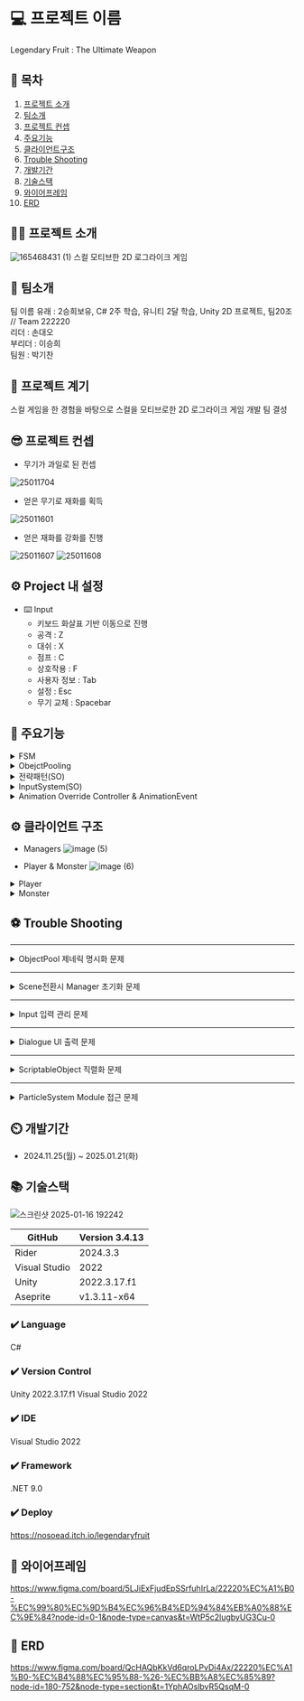 
# 💻 프로젝트 이름
Legendary Fruit : The Ultimate Weapon

## 📖 목차
1. [프로젝트 소개](#-프로젝트-소개)
2. [팀소개](#-팀소개)
4. [프로젝트 컨셉](#-프로젝트-컨셉)
5. [주요기능](#-주요기능)
6. [클라이언트구조](#%EF%B8%8F-클라이언트-구조)
10. [Trouble Shooting](#-trouble-shooting)
8. [개발기간](#%EF%B8%8F-개발기간)
7. [기술스택](#%EF%B8%8F-기술스택)
3. [와이어프레임](#-와이어프레임)
9. [ERD](#-erd)
    
## 👨‍🏫 프로젝트 소개
![165468431 (1)](https://github.com/user-attachments/assets/40c2634b-013e-4fee-be80-6170ff9d7d98)
스컬 모티브한 2D 로그라이크 게임


## 👥 팀소개
팀 이름 유래 : 2승희보유, C# 2주 학습, 유니티 2달 학습, Unity 2D 프로젝트, 팀20조 // Team 222220<br>
리더 : 손대오<br>
부리더 : 이승희<br>
팀원 : 박기찬<br>

## 🤝 프로젝트 계기
스컬 게임을 한 경험을 바탕으로 스컬을 모티브로한 2D 로그라이크 게임 개발 팀 결성

## 😎 프로젝트 컨셉

- 무기가 과일로 된 컨셉
  
![25011704](https://github.com/user-attachments/assets/b2364e30-c8db-4328-bfe9-566f2d537864)


- 얻은 무기로 재화를 획득
  
![25011601](https://github.com/user-attachments/assets/ceace5ca-6db3-4e97-ba3a-ceb4299ac1b5)


- 얻은 재화를 강화를 진행

![25011607](https://github.com/user-attachments/assets/74da1fb0-0611-478c-aab7-ef2fe05a6a91)
![25011608](https://github.com/user-attachments/assets/10122835-650e-44f5-aeef-e0aae33528c3)

## ⚙️ Project 내 설정
- ⌨️ Input
    - 키보드 화살표 기반 이동으로 진행
    - 공격 : Z
    -  대쉬 : X
    -  점프 : C
    -  상호작용 : F
    -  사용자 정보 : Tab
    -  설정 : Esc
    -  무기 교체 : Spacebar

## 💜 주요기능
<details>
    <summary>FSM</summary>
    
![image](https://github.com/user-attachments/assets/631bd0c3-935f-42cf-b942-fed3172a76f4)
    - 사용이유<br>
    플레이어나 몬스터의 상태 전환과 동작을 체계적으로 관리하고 효율적으로 제어하기 위해 사용.<br>  
    - 구현방법<br>
        1. Unity 기반의 몬스터 상태 머신(State Machine) 구현으로, 몬스터의 상태(Idle, Patrolling, Attack)를 관리하며 상태 전환과 실행 로직을 포함.<br>
        2. `MonsterController`와 연동하여 상태별 행동 업데이트 및 실행, Unity의 `UnityAction`을 활용한 상태 통계 업데이트 기능 제공.
</details>


<details>
    <summary>ObejctPooling</summary>
    
![image (1)](https://github.com/user-attachments/assets/bee96c90-ad29-412c-ab2d-901c03897cee)
    - 사용이유<br>
    반복되서 사용되는 오브젝트를 생성파괴하지 않고 재사용하기 위해 사용.<br>
    - 구현방법<br>
        1. PoolManager는 Unity에서 제공하는 UnityEngine.Pool을 사용하여 다양한 타입의 풀링객체를 생성, 관리, 초기화하는 기능을 제공.<br>
        2. 풀링 시스템은 GenericPooledObject를 사용해 특정 풀 타입에 대해 오브젝트를 생성, 활성화/비화성화, 제거하며, 필요한 경우 모든 풀을 초기화 하는 기능 제공.
</details>

<details>
    <summary>전략패턴(SO)</summary>

![image (2)](https://github.com/user-attachments/assets/d4953358-2233-40d2-a287-6b05e151fce5)
    - 사용이유<br>
    몬스터의 공격 패턴과 애니메이션을 동저긍로 변경하여 다양한 몬스터 동작을 효율적으로 관리하기 위해 사용.<br>
    - 구현방법<br>
        1. MonsterSO에 RegularPatternData, PatternData를 통해 몬스터의 스탯, 공격 패턴, 애니메이션 데이터를 ScriptObejct로 관리.<br>
        2. 런타임에 SO를 주입하거나 교체하여 몬스터의 공작과 애니메이션을 동적으로 설정.
</details>

<details>
    <summary>InputSystem(SO)</summary>

![image (3)](https://github.com/user-attachments/assets/22fdc868-c9e9-45ba-81bf-5db23895e462)
    - 사용이유<br>
    몬스터의 공격 패턴과 애니메이션을 동저긍로 변경하여 다양한 몬스터 동작을 효율적으로 관리하기 위해 사용.<br>
    - 구현방법<br>
        1. MonsterSO에 RegularPatternData, PatternData를 통해 몬스터의 스탯, 공격 패턴, 애니메이션 데이터를 ScriptObejct로 관리.<br>
        2. 런타임에 SO를 주입하거나 교체하여 몬스터의 공작과 애니메이션을 동적으로 설정.
</details>

<details>
    <summary>Animation Override Controller & AnimationEvent </summary>
    
![image (4)](https://github.com/user-attachments/assets/fa0b6a57-ce1c-4a59-8a61-0bf4afca24db)    
 - 사용이유<br>
    AnimationOverrideController<br>
    - 동일한 AnimationController를 여러 몬스터에게 적용시켜 메모리 사용량을 줄이고, 애니메이션 관리 효율성을 높이기 위해서 사용<br>
    
     AnimationEvent<br>
    - 애니메이션과 게임 로직을 간단하고 직관적으로 연결하기 위해 사용<br>
    - 구현방법<br>
    1. 기존 Controller의 State에 대응해 각자의 클립을 주입<br>
    
    ![스크린샷 2025-01-19 142113](https://github.com/user-attachments/assets/42f04ba9-fce0-4167-8867-11c2f0d9f859)

   트렌지션은 유지된채 객체 생성.<br>
   
   2. AnimationClip에 클립에 맞는 메서드를 이벤트 설정<br>
       
    ![스크린샷 2025-01-19 143414](https://github.com/user-attachments/assets/c60e5414-7f59-4b0f-8f5e-6ecdd6b91178)

    설정한 메서드에 맞는 행동 구현  
</details>   

## ⚙️ 클라이언트 구조
- Managers
![image (5)](https://github.com/user-attachments/assets/9edbf890-f64d-4285-ab09-d3f3f7c83545)

- Player & Monster
![image (6)](https://github.com/user-attachments/assets/4825fbcf-9a53-4a16-8f9f-2d6fffacdffe)

<details>
    <summary>Player</summary>

![image (9)](https://github.com/user-attachments/assets/48c1276e-e699-4be8-a908-ac1ed6447ce7)

</details>
<details>
    <summary>Monster</summary>

![image (8)](https://github.com/user-attachments/assets/3059a179-0a5e-4ac5-a775-0c3b0270c0bf)

</details>

## ⚽ Trouble Shooting
---
<details>
    <summary>ObjectPool 제네릭 명시화 문제</summary>
- 문제제기
    
 제네릭으로 생성된 ObjectPool 객체들이 명시화가 되지않아 전역적으로 같은 함수가 호출 되지 않는 문제로 게임을 다시 시도할 때 ObjectPool이 초기화가 되지 않는 문제 발생.
    
- 해결방법
    
    ```csharp
    private Dictionary<PoolType, Action> resetDictionary = new Dictionary<PoolType, Action>();
        
    //딕셔너리 추가하는 곳
    public GenericPooledObject(PoolType poolType, T prefab, bool collectionCheck, int defaultCapacity, int maxSize)
    {
        if (PoolManager.Instance.poolDictionary.ContainsKey(poolType))
        {
            return;
        }
        this.gameObjectPrefab = prefab;
        objectPoolT = new ObjectPool<T>(CreateObject, OnGetObject, OnReleaseObject, OnDestroyObject, collectionCheck, defaultCapacity, maxSize);
        if (!PoolManager.Instance.poolDictionary.ContainsKey(poolType))
        {
            PoolManager.Instance.poolDictionary.Add(poolType, objectPoolT);
            PoolManager.Instance.resetDictionary.Add(poolType, objectPoolT.Clear);
        }
    }
        
    // 사용하는 곳
     public void ResetAllObjectPool()
     {
         foreach (var pool in resetDictionary.Values)
         {
             pool();
         }
     }
    ```
    
  함수를 딕셔너리로 담아서 `UnityEngine.Pool`에서 `IObjectPool`인터페이스에서 제공하는 `Clear()`Clear()함수를 `SomeIObjectPool.Clear` 라는 함수 형태로 호출.
    
- 결과
    
    새로운 스테이지를 실행할 때, `ResetAllObjectPool`을 호출하는 것으로 ObjectPool 초기화 전역 접근이 되어 명시화가 되지 않던 문제 해결.
    
    각각의 pooling된 객체의 함수 접근에 유연성이 더 좋아짐.
</details>

---
<details>
    <summary>Scene전환시 Manager 초기화 문제</summary>
    - 문제제기
    
Awake와 Start문의 호출 순서가 일정하지 않아 Scene전환시 Manager의 초기화가 정상적으로 이뤄지지 않는 문제 발생
    
- 해결방법
    
    ```csharp
    public class SceneManagerExtension : Singleton<SceneManagerExtension>
    {
        public void LoadScene(SceneType sceneType)
        {
            ResetWork();
            SceneManager.LoadScene(sceneType.ToString());
            SceneManager.sceneLoaded += HandleSceneLoaded;
            
            void HandleSceneLoaded(Scene scene, LoadSceneMode mode)
            {
                if (scene.name == sceneType.ToString())
                {
                    scenes[(int)sceneType].Init();
                    SceneManager.sceneLoaded -= HandleSceneLoaded;
                }
            }
        }
    }
    ```

  `SceneManagerExtension` 을 만들어 `LoadScene` 에 `HandleSceneLoaded` 를 구독해서 각 씬에서 필요한 초기화를 할 수 있도록 SceneManager를 확장.
    
- 결과
    
    ```csharp
    public class OneCycleScene : BaseScene
    {
        public override void Init()
        {
            ItemManager.Instance.Init();
            StageManager.Instance.Init();
            UIManager.Instance.ForeInit();
            GameManager.Instance.Init();
            UIManager.Instance.PostInit();
            GameManager.Instance.GameStart();
            PlayerInfoManager.Instance.SetCurrency();
        }
    }
    ```
    
   씬전환시 각 싱글톤에서 필요한 초기화 순서를 정하는 것으로 초기화 오류 문제 해결.
    
   한 매니저에서 전후로 초기화 순서를 나눌 수 있어 Manager초기화의 유연성 확장.
</details>

---
<details>
    <summary>Input 입력 관리 문제</summary>
    - 문제제기<br>
     **입력 충돌 문제:**<br>
         플레이어 조작 중 UI 입력이 동시에 활성화되어 원치 않는 동작 발생.<br>
     **비활성화된 입력 이벤트 호출:**<br>
         특정 상태에서 비활성화된 입력이 여전히 호출되는 현상.
    
- 해결방법
    
    ```csharp
     public class GatherInputManager : Singleton<GatherInputManager>
     {
        protected override void Awake()
        {
            base.Awake();
            input = new PlayerInput();
     
        }
        
        public void SetInput()
        {
            input.Player.Enable();
            input.UI.Disable();
        }
    }    
    ```
    
    상태 기반 입력 제어:
    
    `GatherInputManager`의 플래그(`isPlay`, `isTab` 등)를 사용해 현재 활성화된 입력 상태를 명확히 구분.
    
    상황에 따라 `input.Player.Enable()` 또는 `input.UI.Disable()`을 명확히 호출.
    
- 결과
    
    입력 충돌이 해결되어 플레이어 조작과 UI 상호작용이 독립적으로 작동.
    
    비활성화된 입력 이벤트 호출 문제 제거로 안정적인 입력 처리 가능.
</details>

---
<details>
    <summary>Dialogue UI 출력 문제</summary>
    - 문제제기<br>
    게임 내에서 CSV 파일을 통해 NPC와 대화 데이터를 불러오고, 이를 UI에 맞게 출력하는 시스템에서 대화 UI가 제대로 표시되지 않는 경우<br>
    
- 해결방법
    
    ```csharp
    IEnumerator LoadCSV(string fileName)
    {
        string filePath = Path.Combine(Application.streamingAssetsPath, fileName);
        string result;
        if (filePath.Contains("://") || filePath.Contains(":///"))
        {
            UnityWebRequest www = new UnityWebRequest(filePath);
            www.downloadHandler = new DownloadHandlerBuffer();
            yield return www.SendWebRequest();
            result = www.downloadHandler.text;
        }
        else
        {
            result = File.ReadAllText(filePath);
        }
    
        StringReader reader = new StringReader(result);
        List<Dictionary<string, string>> data = new List<Dictionary<string, string>>();
        string[] headers = reader.ReadLine().Split(',');
    
        while (reader.Peek() != -1)
        {
            string line = reader.ReadLine();
            if (line == null) break;
            string[] fields = line.Split(',');
            Dictionary<string, string> entry = new Dictionary<string, string>();
            for (int i = 0; i < headers.Length; i++)
            {
                entry[headers[i]] = fields[i];
            }
            data.Add(entry);
        }
    
        switch (fileName)
        {
            case "Npc.csv":
                SetNpcTable(data);
                break;
            case "Dialogue.csv":
                SetDialogueTable(data);
                break;
            case "DialogueList.csv":
                SetDialogueListTable(data);
                break;
        }
    
        loadData++;
    }
    ```
    
    `LoadCSV` 메서드를 하나의 통합된 방식으로 개선하고, 각 CSV 파일 처리 로직을 공통화하여 중복을 제거
    
- 결과
    
    CSV 파일 로딩, 데이터 매핑, UI 리소스 로딩 및 UI 업데이트 로직을 점검하여 대화 시스템이 정상적으로 동작하도록 구현.
</details>

---
<details>
    <summary>ScriptableObject 직렬화 문제</summary>
    - 문제제기
    
![스크린샷 2025-01-19 134852.png](https://prod-files-secure.s3.us-west-2.amazonaws.com/83c75a39-3aba-4ba4-a792-7aefe4b07895/df5d4818-1c49-4beb-8da5-f9148dfd03dd/%EC%8A%A4%ED%81%AC%EB%A6%B0%EC%83%B7_2025-01-19_134852.png)
    
![스크린샷 2025-01-19 135855.png](https://prod-files-secure.s3.us-west-2.amazonaws.com/83c75a39-3aba-4ba4-a792-7aefe4b07895/54d54b8c-a2d2-41a6-b9ce-208d0d1a44a5/%EC%8A%A4%ED%81%AC%EB%A6%B0%EC%83%B7_2025-01-19_135855.png)
    
Unity 2022.3.17f1 버전에서 ScriptableObject에 ParticleSystem.MinMaxCurve를 
직렬화하지 못하는 문제 발생
    
- 해결방법
    
    데이터를 `List<EffectData>`로 감싸는 방식으로 직렬화 가능하게 만들었다. 이를 통해 Unity Inspector와의 호환성을 유지하면서 데이터를 처리할 수 있게 되었다.
    
    ![스크린샷 2025-01-19 135936.png](https://prod-files-secure.s3.us-west-2.amazonaws.com/83c75a39-3aba-4ba4-a792-7aefe4b07895/57d83634-8497-48e3-adfe-560292ace2b3/%EC%8A%A4%ED%81%AC%EB%A6%B0%EC%83%B7_2025-01-19_135936.png)
    
    `List<EffectData>`  캡술화를 통해 직렬화를 가능하게 하였음.
    
- 결과
    
    Unity Inspector와의 호환성을 유지하면서 데이터를 처리할 수 있게 됨
</details>

---
<details>
    <summary>ParticleSystem Module 접근 문제 </summary>
    - 문제제기
    
 ScriptableObejct에서 ParticleModule는 접근이 안되기에 다양한 파티클의 모듈에 접근이 어려운 문제 발생
    
- 해결방법
    
    ParticleHelper 을 통해 파티클의 모듈에 접근을 용이하게 만듬
    
    ![image.png](https://prod-files-secure.s3.us-west-2.amazonaws.com/83c75a39-3aba-4ba4-a792-7aefe4b07895/efbd0db5-8b71-4844-9d54-bf1c52ecb635/image.png)
    
- 결과
    
    ParticleSystem의 설정메서드를 Helper클래스에 집중시켜 함수 재사용성이 높아짐.
    Helper클래스에 집중되어있어 유지보수성 높아짐.
    
    모듈화(Modularity) 를 통해 특정모듈에 접근하는 작업이 분리되어있어 독립적으로 수정하거나 확장 가능
</details>

## ⏲️ 개발기간
- 2024.11.25(월) ~ 2025.01.21(화)

## 📚️ 기술스택
![스크린샷 2025-01-16 192242](https://github.com/user-attachments/assets/48a8d90c-3715-49f9-9def-ada645f6565e)

| GitHub | Version 3.4.13 |
| --- | --- |
| Rider | 2024.3.3 |
| Visual Studio | 2022 |
| Unity  | 2022.3.17.f1 |
| Aseprite  | v1.3.11-x64 |

### ✔️ Language
C#

### ✔️ Version Control
Unity 2022.3.17.f1
Visual Studio 2022

### ✔️ IDE
Visual Studio 2022

### ✔️ Framework
.NET 9.0

### ✔️ Deploy 
https://nosoead.itch.io/legendaryfruit

## 📑 와이어프레임
https://www.figma.com/board/5LJiExFjudEpSSrfuhIrLa/22220%EC%A1%B0-%EC%99%80%EC%9D%B4%EC%96%B4%ED%94%84%EB%A0%88%EC%9E%84?node-id=0-1&node-type=canvas&t=WtP5c2lugbyUG3Cu-0

## 💾 ERD
https://www.figma.com/board/QcHAQbKkVd6qroLPvDi4Ax/22220%EC%A1%B0-%EC%B4%88%EC%95%88-%26-%EC%BB%A8%EC%85%89?node-id=180-752&node-type=section&t=1YphAOslbvR5QsqM-0

      

